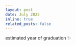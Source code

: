 ```yaml
---
layout: post
date: July 2025
inline: true
related_posts: false
---
```


estimated year of graduation :sparkles: